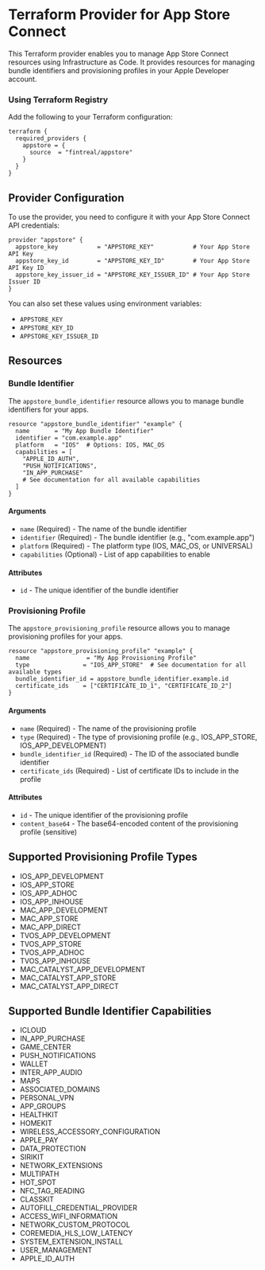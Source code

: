 # Terraform Provider for App Store Connect

This Terraform provider enables you to manage App Store Connect resources using Infrastructure as Code. It provides resources for managing bundle identifiers and provisioning profiles in your Apple Developer account.

### Using Terraform Registry

Add the following to your Terraform configuration:

```hcl
terraform {
  required_providers {
    appstore = {
      source  = "fintreal/appstore"
    }
  }
}
```

## Provider Configuration

To use the provider, you need to configure it with your App Store Connect API credentials:

```hcl
provider "appstore" {
  appstore_key           = "APPSTORE_KEY"           # Your App Store API Key
  appstore_key_id        = "APPSTORE_KEY_ID"        # Your App Store API Key ID
  appstore_key_issuer_id = "APPSTORE_KEY_ISSUER_ID" # Your App Store Issuer ID
}
```

You can also set these values using environment variables:
- `APPSTORE_KEY`
- `APPSTORE_KEY_ID`
- `APPSTORE_KEY_ISSUER_ID`

## Resources

### Bundle Identifier

The `appstore_bundle_identifier` resource allows you to manage bundle identifiers for your apps.

```hcl
resource "appstore_bundle_identifier" "example" {
  name       = "My App Bundle Identifier"
  identifier = "com.example.app"
  platform   = "IOS"  # Options: IOS, MAC_OS
  capabilities = [
    "APPLE_ID_AUTH",
    "PUSH_NOTIFICATIONS",
    "IN_APP_PURCHASE"
    # See documentation for all available capabilities
  ]
}
```

#### Arguments

- `name` (Required) - The name of the bundle identifier
- `identifier` (Required) - The bundle identifier (e.g., "com.example.app")
- `platform` (Required) - The platform type (IOS, MAC_OS, or UNIVERSAL)
- `capabilities` (Optional) - List of app capabilities to enable

#### Attributes

- `id` - The unique identifier of the bundle identifier

### Provisioning Profile

The `appstore_provisioning_profile` resource allows you to manage provisioning profiles for your apps.

```hcl
resource "appstore_provisioning_profile" "example" {
  name                = "My App Provisioning Profile"
  type               = "IOS_APP_STORE"  # See documentation for all available types
  bundle_identifier_id = appstore_bundle_identifier.example.id
  certificate_ids    = ["CERTIFICATE_ID_1", "CERTIFICATE_ID_2"]
}
```

#### Arguments

- `name` (Required) - The name of the provisioning profile
- `type` (Required) - The type of provisioning profile (e.g., IOS_APP_STORE, IOS_APP_DEVELOPMENT)
- `bundle_identifier_id` (Required) - The ID of the associated bundle identifier
- `certificate_ids` (Required) - List of certificate IDs to include in the profile

#### Attributes

- `id` - The unique identifier of the provisioning profile
- `content_base64` - The base64-encoded content of the provisioning profile (sensitive)

## Supported Provisioning Profile Types

- IOS_APP_DEVELOPMENT
- IOS_APP_STORE
- IOS_APP_ADHOC
- IOS_APP_INHOUSE
- MAC_APP_DEVELOPMENT
- MAC_APP_STORE
- MAC_APP_DIRECT
- TVOS_APP_DEVELOPMENT
- TVOS_APP_STORE
- TVOS_APP_ADHOC
- TVOS_APP_INHOUSE
- MAC_CATALYST_APP_DEVELOPMENT
- MAC_CATALYST_APP_STORE
- MAC_CATALYST_APP_DIRECT

## Supported Bundle Identifier Capabilities

- ICLOUD
- IN_APP_PURCHASE
- GAME_CENTER
- PUSH_NOTIFICATIONS
- WALLET
- INTER_APP_AUDIO
- MAPS
- ASSOCIATED_DOMAINS
- PERSONAL_VPN
- APP_GROUPS
- HEALTHKIT
- HOMEKIT
- WIRELESS_ACCESSORY_CONFIGURATION
- APPLE_PAY
- DATA_PROTECTION
- SIRIKIT
- NETWORK_EXTENSIONS
- MULTIPATH
- HOT_SPOT
- NFC_TAG_READING
- CLASSKIT
- AUTOFILL_CREDENTIAL_PROVIDER
- ACCESS_WIFI_INFORMATION
- NETWORK_CUSTOM_PROTOCOL
- COREMEDIA_HLS_LOW_LATENCY
- SYSTEM_EXTENSION_INSTALL
- USER_MANAGEMENT
- APPLE_ID_AUTH
